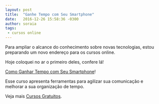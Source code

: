 ```yaml
---
layout: post
title:  "Ganhe Tempo com Seu Smartphone"
date:   2016-12-26 15:58:36 -0300
author: soraia
tags: 
 - cursos online
---
```


Para ampliar o alcance do conhecimento sobre novas tecnologias, estou preparando um novo endereço para os cursos online.

Hoje coloquei no ar o primeiro deles, confere lá!

[Como Ganhar Tempo com Seu Smartphone](https://academia-inovadores.appspot.com/ganhartempo_smartphone)!

Esse curso apresenta ferramentas para agilizar sua comunicação e melhorar a sua organização de tempo. 

Veja mais [Cursos Gratuitos](/cursos/).
